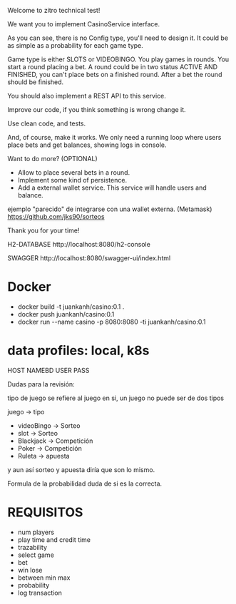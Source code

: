 Welcome to zitro technical test!


We want you to implement CasinoService interface.

As you can see, there is no Config type, you'll need to design it. It could be as simple as a probability for each game type.

Game type is either SLOTS or VIDEOBINGO.  You play games in rounds. You start a round placing a bet. A round could be in two status ACTIVE AND FINISHED, you can't place bets on a finished round. After a bet the round should be finished.

You should also implement a REST API to this service.

Improve our code, if you think something is wrong change it.

Use clean code, and tests.

And, of course, make it works. We only need a running loop where users place bets and get balances, showing logs in console.


Want to do more? (OPTIONAL)

* Allow to place several bets in a round.
* Implement some kind of persistence.
* Add a external wallet service. This service will handle users and balance.

ejemplo "parecido" de integrarse con una wallet externa. (Metamask)
https://github.com/jks90/sorteos


Thank you for your time!

H2-DATABASE
http://localhost:8080/h2-console

SWAGGER
http://localhost:8080/swagger-ui/index.html

# Docker

- docker build -t juankanh/casino:0.1 .
- docker push juankanh/casino:0.1
- docker run --name casino -p 8080:8080 -ti juankanh/casino:0.1

# data profiles: local, k8s
HOST NAMEBD USER PASS


Dudas para la revisión:

tipo de juego se refiere al juego en si, un juego no puede ser de dos tipos

juego -> tipo

- videoBingo -> Sorteo
- slot -> Sorteo
- Blackjack -> Competición
- Poker -> Competición
- Ruleta -> apuesta

y aun así sorteo y apuesta diría que son lo mismo.


Formula de la probabilidad duda de si es la correcta.


# REQUISITOS

- num players 
- play time and credit time
- trazability
- select game
- bet
- win lose
- between min max
- probability
- log transaction









